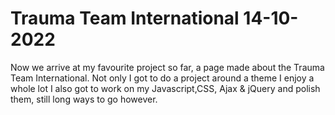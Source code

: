 # Trauma Team International 14-10-2022

Now we arrive at my favourite project so far, a page made about the Trauma Team International.
Not only I got to do a project around a theme I enjoy a whole lot I also got to work on my Javascript,CSS, Ajax & jQuery and polish them, still long ways to go 
however.
